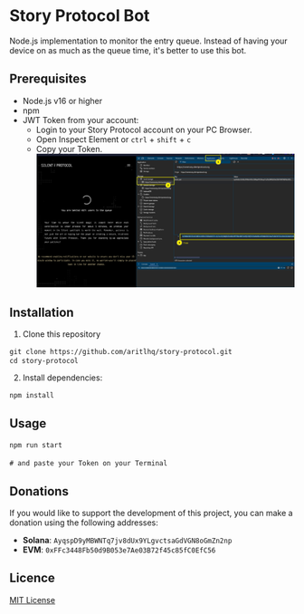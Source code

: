 # Story Protocol Bot
Node.js implementation to monitor the entry queue. Instead of having your device on as much as the queue time, it's better to use this bot.

## Prerequisites
- Node.js v16 or higher
- npm
- JWT Token from your account:
    - Login to your Story Protocol account on your PC Browser.
    - Open Inspect Element or `ctrl` + `shift` + `c`
    - Copy your Token.
![alt text](./medias/image.png)

## Installation
1. Clone this repository
```
git clone https://github.com/aritlhq/story-protocol.git
cd story-protocol
```

2. Install dependencies:
```
npm install
```

## Usage
```
npm run start

# and paste your Token on your Terminal
```

## Donations
If you would like to support the development of this project, you can make a donation using the following addresses:


- **Solana**: `AyqspD9yMBWNTq7jv8dUx9YLgvctsaGdVGN8oGmZn2np`
- **EVM**: `0xFFc3448Fb50d9B053e7Ae03B72f45c85fC0EfC56`

## Licence

[MIT License](./LICENSE)